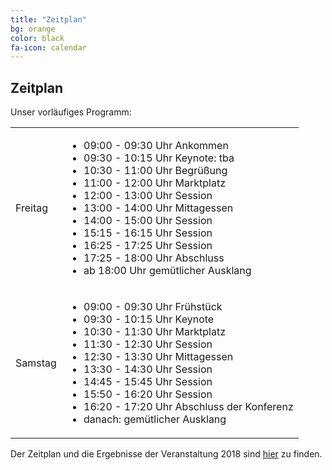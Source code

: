 ```yaml
---
title: "Zeitplan"
bg: orange
color: black
fa-icon: calendar
---
```


## Zeitplan

Unser vorläufiges Programm:
<table class="schedule">
    <tr>
        <td class="day">Freitag</td>
        <td>
            <ul>
                <li>09:00 - 09:30 Uhr Ankommen</li>
                <li>09:30 - 10:15 Uhr Keynote: tba</li>
                <li>10:30 - 11:00 Uhr Begrüßung</li>
                <li>11:00 - 12:00 Uhr Marktplatz</li>
                <li>12:00 - 13:00 Uhr Session</li>
                <li>13:00 - 14:00 Uhr Mittagessen</li>
                <li>14:00 - 15:00 Uhr Session</li>
                <li>15:15 - 16:15 Uhr Session</li>
                <li>16:25 - 17:25 Uhr Session</li>
                <li>17:25 - 18:00 Uhr Abschluss</li>
                <li>ab 18:00 Uhr gemütlicher Ausklang</li>
            </ul>
        </td>
    </tr>
    <tr>
        <td class="day">Samstag</td>
        <td>
            <ul>
                <li>09:00 - 09:30 Uhr Frühstück</li>
                <li>09:30 - 10:15 Uhr Keynote</li>
                <li>10:30 - 11:30 Uhr Marktplatz</li>
                <li>11:30 - 12:30 Uhr Session</li>
                <li>12:30 - 13:30 Uhr Mittagessen</li>
                <li>13:30 - 14:30 Uhr Session</li>
                <li>14:45 - 15:45 Uhr Session</li>
                <li>15:50 - 16:20 Uhr Session</li>
                <li>16:20 - 17:20 Uhr Abschluss der Konferenz</li>
                <li>danach: gemütlicher Ausklang</li>
            </ul>
        </td>
    </tr>
</table>

Der Zeitplan und die Ergebnisse der Veranstaltung 2018 sind <a href="schedule_2018">hier</a> zu finden.
